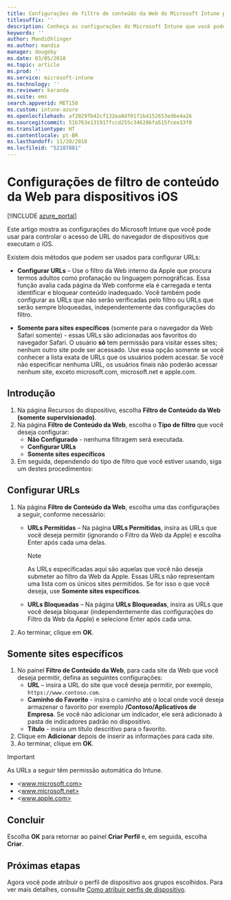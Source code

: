 ```yaml
---
title: Configurações de filtro de conteúdo da Web do Microsoft Intune para dispositivos iOS
titlesuffix: ''
description: Conheça as configurações do Microsoft Intune que você pode usar para permitir e bloquear o acesso aos sites de dispositivos que executam iOS.
keywords: ''
author: MandiOhlinger
ms.author: mandia
manager: dougeby
ms.date: 03/05/2018
ms.topic: article
ms.prod: ''
ms.service: microsoft-intune
ms.technology: ''
ms.reviewer: karanda
ms.suite: ems
search.appverid: MET150
ms.custom: intune-azure
ms.openlocfilehash: af2029fb42cf132ea8df01f1b4152653ed6e4a26
ms.sourcegitcommit: 51b763e131917fccd255c346286fa515fcee33f0
ms.translationtype: HT
ms.contentlocale: pt-BR
ms.lasthandoff: 11/20/2018
ms.locfileid: "52187881"
---
```

# <a name="web-content-filter-settings-for-ios-devices"></a>Configurações de filtro de conteúdo da Web para dispositivos iOS

[!INCLUDE [azure_portal](./includes/azure_portal.md)]

Este artigo mostra as configurações do Microsoft Intune que você pode usar para controlar o acesso de URL do navegador de dispositivos que executam o iOS.

Existem dois métodos que podem ser usados para configurar URLs:

- **Configurar URLs** – Use o filtro da Web interno da Apple que procura termos adultos como profanação ou linguagem pornográficas. Essa função avalia cada página da Web conforme ela é carregada e tenta identificar e bloquear conteúdo inadequado. Você também pode configurar as URLs que não serão verificadas pelo filtro ou URLs que serão sempre bloqueadas, independentemente das configurações do filtro.

- **Somente para sites específicos** (somente para o navegador da Web Safari somente) - essas URLs são adicionadas aos favoritos do navegador Safari. O usuário **só** tem permissão para visitar esses sites; nenhum outro site pode ser acessado. Use essa opção somente se você conhecer a lista exata de URLs que os usuários podem acessar.
Se você não especificar nenhuma URL, os usuários finais não poderão acessar nenhum site, exceto microsoft.com, microsoft.net e apple.com.

## <a name="get-started"></a>Introdução

1. Na página Recursos do dispositivo, escolha **Filtro de Conteúdo da Web (somente supervisionado)**.
2. Na página **Filtro de Conteúdo da Web**, escolha o **Tipo de filtro** que você deseja configurar:
    - **Não Configurado** - nenhuma filtragem será executada.
    - **Configurar URLs**
    - **Somente sites específicos**
3. Em seguida, dependendo do tipo de filtro que você estiver usando, siga um destes procedimentos:


## <a name="configure-urls"></a>Configurar URLs

1. Na página **Filtro de Conteúdo da Web**, escolha uma das configurações a seguir, conforme necessário:
   - **URLs Permitidas** – Na página **URLs Permitidas**, insira as URLs que você deseja permitir (ignorando o Filtro da Web da Apple) e escolha Enter após cada uma delas.
     > [!NOTE]
     > As URLs especificadas aqui são aquelas que você não deseja submeter ao filtro da Web da Apple. Essas URLs não representam uma lista com os únicos sites permitidos. Se for isso o que você deseja, use **Somente sites específicos**.

   - **URLs Bloqueadas** – Na página **URLs Bloqueadas**, insira as URLs que você deseja bloquear (independentemente das configurações do Filtro da Web da Apple) e selecione Enter após cada uma.
2. Ao terminar, clique em **OK**.


## <a name="specific-websites-only"></a>Somente sites específicos

1. No painel **Filtro de Conteúdo da Web**, para cada site da Web que você deseja permitir, defina as seguintes configurações:
    - **URL** – insira a URL do site que você deseja permitir, por exemplo, `https://www.contoso.com`.
    - **Caminho do Favorito** - insira o caminho até o local onde você deseja armazenar o favorito por exemplo **/Contoso/Aplicativos de Empresa**. Se você não adicionar um indicador, ele será adicionado à pasta de indicadores padrão no dispositivo.
    - **Título** - insira um título descritivo para o favorito.
2. Clique em **Adicionar** depois de inserir as informações para cada site.
3. Ao terminar, clique em **OK**.

> [!IMPORTANT]
> As URLs a seguir têm permissão automática do Intune.
> - <www.microsoft.com>
> - <www.microsoft.net>
> - <www.apple.com>

## <a name="finish-up"></a>Concluir

Escolha **OK** para retornar ao painel **Criar Perfil** e, em seguida, escolha **Criar**.

## <a name="next-steps"></a>Próximas etapas

Agora você pode atribuir o perfil de dispositivo aos grupos escolhidos. Para ver mais detalhes, consulte [Como atribuir perfis de dispositivo](device-profile-assign.md).
